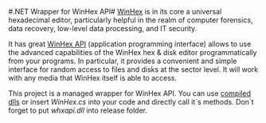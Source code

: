 #.NET Wrapper for WinHex API#
[WinHex](https://x-ways.net/winhex/) is in its core a universal hexadecimal editor, particularly helpful in the realm of computer forensics, data recovery, low-level data processing, and IT security.

It has great [WinHex API](https://x-ways.net/winhex/api/) (application programming interface) allows to use the advanced capabilities of the WinHex hex & disk editor programmatically from your programs. In particular, it provides a convenient and simple interface for random access to files and disks at the sector level. It will work with any media that WinHex itself is able to access.

This project is a managed wrapper for WinHex API. You can use [compiled dlls](https://github.com/kcherenkov/WinHex/downloads) or insert *WinHex.cs* into your code and directly call it\`s methods. Don\`t forget to put *whxapi.dll* into release folder.
